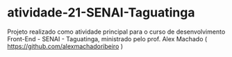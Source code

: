 # atividade-21-SENAI-Taguatinga
Projeto realizado como atividade principal para o curso de desenvolvimento Front-End - SENAI - Taguatinga, ministrado pelo prof. Alex Machado ( https://github.com/alexmachadoribeiro )
